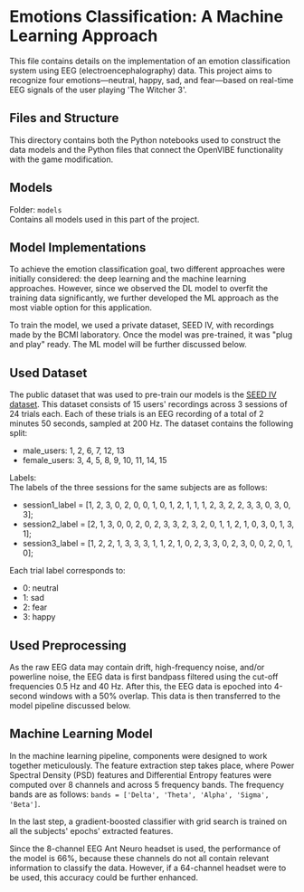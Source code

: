 # Emotions Classification: A Machine Learning Approach

This file contains details on the implementation of an emotion classification system using EEG (electroencephalography) data. This project aims to recognize four emotions—neutral, happy, sad, and fear—based on real-time EEG signals of the user playing 'The Witcher 3'.

## Files and Structure

This directory contains both the Python notebooks used to construct the data models and the Python files that connect the OpenVIBE functionality with the game modification.

## Models

Folder: `models`  
Contains all models used in this part of the project.

## Model Implementations

To achieve the emotion classification goal, two different approaches were initially considered: the deep learning and the machine learning approaches. However, since we observed the DL model to overfit the training data significantly, we further developed the ML approach as the most viable option for this application.

To train the model, we used a private dataset, SEED IV, with recordings made by the BCMI laboratory. Once the model was pre-trained, it was "plug and play" ready. The ML model will be further discussed below.

## Used Dataset

The public dataset that was used to pre-train our models is the [SEED IV dataset](https://bcmi.sjtu.edu.cn/home/seed/seed-iv.html). This dataset consists of 15 users' recordings across 3 sessions of 24 trials each. Each of these trials is an EEG recording of a total of 2 minutes 50 seconds, sampled at 200 Hz. 
The dataset contains the following split:

- male_users: 1, 2, 6, 7, 12, 13
- female_users: 3, 4, 5, 8, 9, 10, 11, 14, 15

Labels:  
The labels of the three sessions for the same subjects are as follows:

- session1_label = [1, 2, 3, 0, 2, 0, 0, 1, 0, 1, 2, 1, 1, 1, 2, 3, 2, 2, 3, 3, 0, 3, 0, 3];
- session2_label = [2, 1, 3, 0, 0, 2, 0, 2, 3, 3, 2, 3, 2, 0, 1, 1, 2, 1, 0, 3, 0, 1, 3, 1];
- session3_label = [1, 2, 2, 1, 3, 3, 3, 1, 1, 2, 1, 0, 2, 3, 3, 0, 2, 3, 0, 0, 2, 0, 1, 0];

Each trial label corresponds to: 
- 0: neutral
- 1: sad 
- 2: fear
- 3: happy

## Used Preprocessing

As the raw EEG data may contain drift, high-frequency noise, and/or powerline noise, the EEG data is first bandpass filtered using the cut-off frequencies 0.5 Hz and 40 Hz. After this, the EEG data is epoched into 4-second windows with a 50% overlap. This data is then transferred to the model pipeline discussed below.

## Machine Learning Model

In the machine learning pipeline, components were designed to work together meticulously. The feature extraction step takes place, where Power Spectral Density (PSD) features and Differential Entropy features were computed over 8 channels and across 5 frequency bands. The frequency bands are as follows: `bands = ['Delta', 'Theta', 'Alpha', 'Sigma', 'Beta']`.

In the last step, a gradient-boosted classifier with grid search is trained on all the subjects' epochs' extracted features.

Since the 8-channel EEG Ant Neuro headset is used, the performance of the model is 66%, because these channels do not all contain relevant information to classify the data. However, if a 64-channel headset were to be used, this accuracy could be further enhanced.

